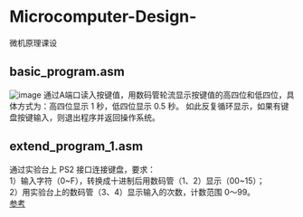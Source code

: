# Microcomputer-Design-
微机原理课设
## basic_program.asm
![image](https://user-images.githubusercontent.com/48176748/110308009-8b645900-803a-11eb-8c50-067ed8f584ad.png)
通过A端口读入按键值，用数码管轮流显示按键值的高四位和低四位，具体方式为：高四位显示 1 秒，低四位显示 0.5 秒。 如此反复循环显示，如果有键盘按键输入，则退出程序并返回操作系统。
## extend_program_1.asm
通过实验台上 PS2 接口连接键盘，要求：   
1）输入字符（0\~F），转换成十进制后用数码管（1、2）显示（00\~15）；   
2）用实验台上的数码管（3、4）显示输入的次数，计数范围 0～99。  
[参考](https://blog.csdn.net/xqhrs232/article/details/78350203?utm_medium=distribute.pc_relevant.none-task-blog-baidujs_baidulandingword-8&spm=1001.2101.3001.4242)
